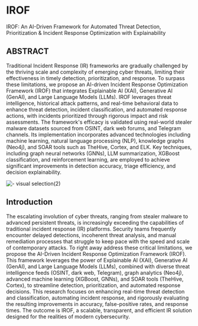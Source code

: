 # IROF
IROF: An AI-Driven Framework for Automated Threat Detection, Prioritization &amp; Incident Response Optimization with Explainability

## ABSTRACT
Traditional Incident Response (IR) frameworks are gradually challenged by the thriving scale and complexity of emerging cyber threats, limiting their effectiveness in timely detection, prioritization, and response. To surpass these limitations, we propose an AI-driven Incident Response Optimization Framework (IROF) that integrates Explainable AI (XAI), Generative AI (GenAI), and Large Language Models (LLMs). IROF leverages threat intelligence, historical attack patterns, and real-time behavioral data to enhance threat detection, incident classification, and automated response actions, with incidents prioritized through rigorous impact and risk assessments. The framework's efficacy is validated using real-world stealer malware datasets sourced from OSINT, dark web forums, and Telegram channels. Its implementation incorporates advanced technologies including machine learning, natural language processing (NLP), knowledge graphs (Neo4j), and SOAR tools such as TheHive, Cortex, and ELK. Key techniques, including graph neural networks (GNNs), LLM summarization, XGBoost classification, and reinforcement learning, are employed to achieve significant improvements in detection accuracy, triage efficiency, and decision explainability.

![- visual selection(2)](https://github.com/user-attachments/assets/f7432092-2e32-4633-96dd-3e239731ee76)



## Introduction
The escalating involution of cyber threats, ranging from stealer malware to advanced persistent threats, is increasingly exceeding the capabilities of traditional incident response (IR) platforms. Security teams frequently encounter delayed detections, incoherent threat analysis, and manual remediation processes that struggle to keep pace with the speed and scale of contemporary attacks. To right away address these critical limitations, we propose the AI-Driven Incident Response Optimization Framework (IROF). This framework leverages the power of Explainable AI (XAI), Generative AI (GenAI), and Large Language Models (LLMs), combined with diverse threat intelligence feeds (OSINT, dark web, Telegram), graph analytics (Neo4j), advanced machine learning (XGBoost, GNNs), and SOAR tools (TheHive, Cortex), to streamline detection, prioritization, and automated response decisions. This research focuses on enhancing real-time threat detection and classification, automating incident response, and rigorously evaluating the resulting improvements in accuracy, false-positive rates, and response times. The outcome is IROF, a scalable, transparent, and efficient IR solution designed for the realities of modern cybersecurity.
